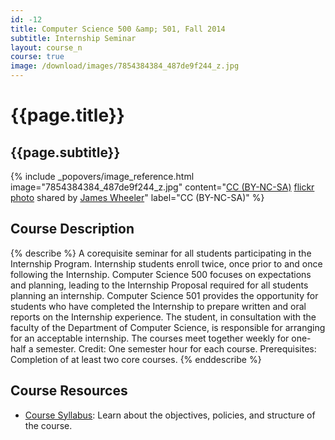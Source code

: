 ```yaml
---
id: -12
title: Computer Science 500 &amp; 501, Fall 2014
subtitle: Internship Seminar
layout: course_n
course: true
image: /download/images/7854384384_487de9f244_z.jpg
---
```


# {{page.title}}
## {{page.subtitle}}

<!-- Include header image -->
{% include _popovers/image_reference.html image="7854384384_487de9f244_z.jpg" content="<a href='http://creativecommons.org/licenses/by-nc-sa/2.0/'>CC (BY-NC-SA)</a> <a title='The Other Direction' href='http://flickr.com/photos/james_wheeler/7854384384'>flickr photo</a> shared by <a href='http://flickr.com/people/james_wheeler'>James Wheeler</a>" label="CC (BY-NC-SA)" %}

## Course Description

{% describe %}
A corequisite seminar for all students participating in the Internship Program.
Internship students enroll twice, once prior to and once following the
Internship. Computer Science 500 focuses on expectations and planning, leading
to the Internship Proposal required for all students planning an internship.
Computer Science 501 provides the opportunity for students who have completed
the Internship to prepare written and oral reports on the Internship
experience. The student, in consultation with the faculty of the Department of
Computer Science, is responsible for arranging for an acceptable internship.
The courses meet together weekly for one-half a semester. Credit: One semester
hour for each course. Prerequisites: Completion of at least two core courses.
{% enddescribe %}

## Course Resources

<ul class="fa-ul">

<li><i class="fa-li fa fa-arrow-right"></i><a href="{{site.baseurl}}teaching/cs500501F2014/provide/syllabus/cs500501-syllabus.pdf"
class="major">Course Syllabus</a>: Learn about the objectives, policies, and structure of the course.

</ul>

